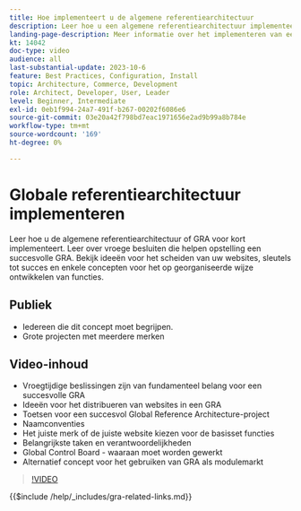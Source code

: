 ```yaml
---
title: Hoe implementeert u de algemene referentiearchitectuur
description: Leer hoe u een algemene referentiearchitectuur implementeert. Leer ideeën om uw websites te verspreiden, sleutels voor succes en rollen nodig om uw Globale project van de Architectuur van de Verwijzing van begin op het juiste spoor te verzekeren.
landing-page-description: Meer informatie over het implementeren van een wereldwijde referentiearchitectuur met Adobe Commerce
kt: 14042
doc-type: video
audience: all
last-substantial-update: 2023-10-6
feature: Best Practices, Configuration, Install
topic: Architecture, Commerce, Development
role: Architect, Developer, User, Leader
level: Beginner, Intermediate
exl-id: 0eb1f994-24a7-491f-b267-00202f6086e6
source-git-commit: 03e20a42f798bd7eac1971656e2ad9b99a8b784e
workflow-type: tm+mt
source-wordcount: '169'
ht-degree: 0%

---
```


# Globale referentiearchitectuur implementeren

Leer hoe u de algemene referentiearchitectuur of GRA voor kort implementeert. Leer over vroege besluiten die helpen opstelling een succesvolle GRA. Bekijk ideeën voor het scheiden van uw websites, sleutels tot succes en enkele concepten voor het op georganiseerde wijze ontwikkelen van functies.

## Publiek

* Iedereen die dit concept moet begrijpen.
* Grote projecten met meerdere merken

## Video-inhoud

* Vroegtijdige beslissingen zijn van fundamenteel belang voor een succesvolle GRA
* Ideeën voor het distribueren van websites in een GRA
* Toetsen voor een succesvol Global Reference Architecture-project
* Naamconventies
* Het juiste merk of de juiste website kiezen voor de basisset functies
* Belangrijkste taken en verantwoordelijkheden
* Global Control Board - waaraan moet worden gewerkt
* Alternatief concept voor het gebruiken van GRA als modulemarkt

>[!VIDEO](https://video.tv.adobe.com/v/3457214?learn=on&captions=dut)

{{$include /help/_includes/gra-related-links.md}}
